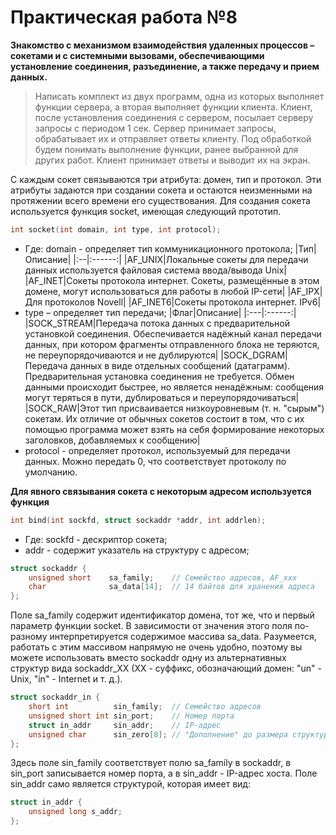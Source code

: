 # Практическая работа №8
**Знакомство с механизмом взаимодействия удаленных процессов – сокетами и с системными вызовами, обеспечивающими установление соединения, разъединение, а также передачу и прием данных.**
>Написать комплект из двух программ, одна из которых выполняет функции сервера, а вторая выполняет функции клиента.
Клиент, после установления соединения с сервером, посылает серверу запросы с периодом 1 сек.
Сервер принимает запросы, обрабатывает их и отправляет ответы клиенту. Под обработкой будем понимать выполнение функции, ранее выбранной для других работ. Клиент принимает ответы и выводит их на экран.


С каждым сокет связываются три атрибута: домен, тип и протокол. Эти атрибуты задаются при создании сокета и остаются неизменными на протяжении всего времени его существования. Для создания сокета используется функция socket, имеющая следующий прототип.
```c
int socket(int domain, int type, int protocol);
```
- Где: domain - определяет тип коммуникационного протокола;
    |Тип|Описание|
    |:--|:------:|
    |AF_UNIX|Локальные сокеты для передачи данных используется файловая система ввода/вывода Unix|
    |AF_INET|Cокеты протокола интернет. Сокеты, размещённые в этом домене, могут использоваться для работы в любой IP-сети|
    |AF_IPX|Для протоколов Novell|
    |AF_INET6|Cокеты протокола интернет. IPv6|
- type –	определяет тип передачи;
    |Флаг|Описание|
    |:---|:------:|
    |SOCK_STREAM|Передача потока данных с предварительной установкой соединения. Обеспечивается надёжный канал передачи данных, при котором фрагменты отправленного блока не теряются, не переупорядочиваются и не дублируются|
    |SOCK_DGRAM|Передача данных в виде отдельных сообщений (датаграмм). Предварительная установка соединения не требуется. Обмен данными происходит быстрее, но является ненадёжным: сообщения могут теряться в пути, дублироваться и переупорядочиваться|
    |SOCK_RAW|Этот тип присваивается низкоуровневым (т. н. "сырым") сокетам. Их отличие от обычных сокетов состоит в том, что с их помощью программа может взять на себя формирование некоторых заголовков, добавляемых к сообщению|
- protocol - определяет протокол, используемый для передачи данных. Можно передать 0, что соответствует протоколу по умолчанию. 

**Для явного связывания сокета с некоторым адресом используется функция**
```c
int bind(int sockfd, struct sockaddr *addr, int addrlen);
```
- Где: sockfd - дескриптор сокета;
- addr - содержит указатель на структуру с адресом;
```c
struct sockaddr {
    unsigned short    sa_family;    // Семейство адресов, AF_xxx
    char              sa_data[14];  // 14 байтов для хранения адреса
};
```
Поле sa_family содержит идентификатор домена, тот же, что и первый параметр функции socket. В зависимости от значения этого поля по-разному интерпретируется содержимое массива sa_data. Разумеется, работать с этим массивом напрямую не очень удобно, поэтому вы можете использовать вместо sockaddr одну из альтернативных структур вида sockaddr_XX (XX - суффикс, обозначающий домен: "un" - Unix, "in" - Internet и т. д.). 
```c
struct sockaddr_in {
    short int          sin_family;  // Семейство адресов
    unsigned short int sin_port;    // Номер порта
    struct in_addr     sin_addr;    // IP-адрес
    unsigned char      sin_zero[8]; // "Дополнение" до размера структуры sockaddr
};
```
Здесь поле sin_family соответствует полю sa_family в sockaddr, в sin_port записывается номер порта, а в sin_addr - IP-адрес хоста. Поле sin_addr само является структурой, которая имеет вид:
```c
struct in_addr {
    unsigned long s_addr;
};
```
